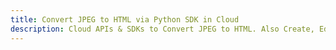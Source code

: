 ---title: Convert JPEG to HTML via Python SDK in Clouddescription: Cloud APIs & SDKs to Convert JPEG to HTML. Also Create, Edit & Render Microsoft Word & OpenOffice documents in the Cloud.---